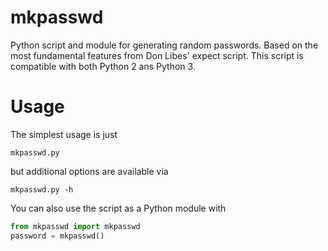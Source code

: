 # mkpasswd

Python script and module for generating random passwords. Based on the most
fundamental features from Don Libes' expect script. This script is compatible 
with both Python 2 ans Python 3.

# Usage

The simplest usage is just

    mkpasswd.py

but additional options are available via

    mkpasswd.py -h

You can also use the script as a Python module with

```python
from mkpasswd import mkpasswd
password = mkpasswd()
```
